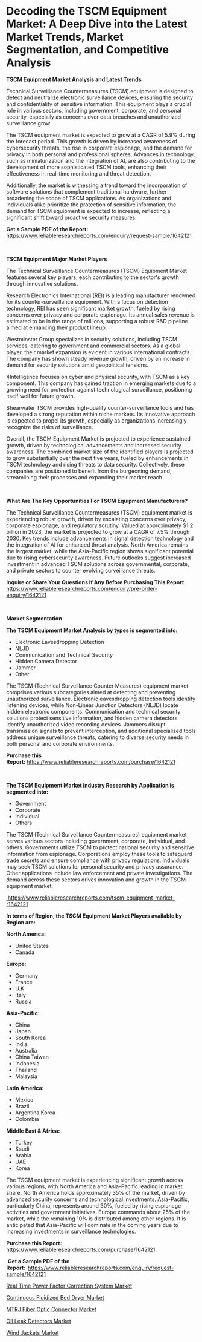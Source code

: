 <p><h1>Decoding the TSCM Equipment Market: A Deep Dive into the Latest Market Trends, Market Segmentation, and Competitive Analysis</h1></p><p><strong>TSCM Equipment Market Analysis and Latest Trends</strong></p>
<p><p>Technical Surveillance Countermeasures (TSCM) equipment is designed to detect and neutralize electronic surveillance devices, ensuring the security and confidentiality of sensitive information. This equipment plays a crucial role in various sectors, including government, corporate, and personal security, especially as concerns over data breaches and unauthorized surveillance grow.</p><p>The TSCM equipment market is expected to grow at a CAGR of 5.9% during the forecast period. This growth is driven by increased awareness of cybersecurity threats, the rise in corporate espionage, and the demand for privacy in both personal and professional spheres. Advances in technology, such as miniaturization and the integration of AI, are also contributing to the development of more sophisticated TSCM tools, enhancing their effectiveness in real-time monitoring and threat detection.</p><p>Additionally, the market is witnessing a trend toward the incorporation of software solutions that complement traditional hardware, further broadening the scope of TSCM applications. As organizations and individuals alike prioritize the protection of sensitive information, the demand for TSCM equipment is expected to increase, reflecting a significant shift toward proactive security measures.</p></p>
<p><strong>Get a Sample PDF of the Report:&nbsp;</strong> <a href="https://www.reliableresearchreports.com/enquiry/request-sample/1642121?utm_campaign=11&utm_medium=2&utm_source=Github&utm_content=ia&utm_term=22022025&utm_id=tscm-equipment">https://www.reliableresearchreports.com/enquiry/request-sample/1642121</a></p>
<p>&nbsp;</p>
<p><strong>TSCM Equipment Major Market Players</strong></p>
<p><p>The Technical Surveillance Countermeasures (TSCM) Equipment Market features several key players, each contributing to the sector's growth through innovative solutions. </p><p>Research Electronics International (REI) is a leading manufacturer renowned for its counter-surveillance equipment. With a focus on detection technology, REI has seen significant market growth, fueled by rising concerns over privacy and corporate espionage. Its annual sales revenue is estimated to be in the range of millions, supporting a robust R&D pipeline aimed at enhancing their product lineup.</p><p>Westminster Group specializes in security solutions, including TSCM services, catering to government and commercial sectors. As a global player, their market expansion is evident in various international contracts. The company has shown steady revenue growth, driven by an increase in demand for security solutions amid geopolitical tensions.</p><p>4Intelligence focuses on cyber and physical security, with TSCM as a key component. This company has gained traction in emerging markets due to a growing need for protection against technological surveillance, positioning itself well for future growth.</p><p>Shearwater TSCM provides high-quality counter-surveillance tools and has developed a strong reputation within niche markets. Its innovative approach is expected to propel its growth, especially as organizations increasingly recognize the risks of surveillance.</p><p>Overall, the TSCM Equipment Market is projected to experience sustained growth, driven by technological advancements and increased security awareness. The combined market size of the identified players is projected to grow substantially over the next five years, fueled by enhancements in TSCM technology and rising threats to data security. Collectively, these companies are positioned to benefit from the burgeoning demand, streamlining their processes and expanding their market reach.</p></p>
<p>&nbsp;</p>
<p><strong>What Are The Key Opportunities For TSCM Equipment Manufacturers?</strong></p>
<p><p>The Technical Surveillance Countermeasures (TSCM) equipment market is experiencing robust growth, driven by escalating concerns over privacy, corporate espionage, and regulatory scrutiny. Valued at approximately $1.2 billion in 2023, the market is projected to grow at a CAGR of 7.5% through 2030. Key trends include advancements in signal detection technology and the integration of AI for enhanced threat analysis. North America remains the largest market, while the Asia-Pacific region shows significant potential due to rising cybersecurity awareness. Future outlooks suggest increased investment in advanced TSCM solutions across governmental, corporate, and private sectors to counter evolving surveillance threats.</p></p>
<p><strong>Inquire or Share Your Questions If Any Before Purchasing This Report:</strong> <a href="https://www.reliableresearchreports.com/enquiry/pre-order-enquiry/1642121?utm_campaign=11&utm_medium=2&utm_source=Github&utm_content=ia&utm_term=22022025&utm_id=tscm-equipment">https://www.reliableresearchreports.com/enquiry/pre-order-enquiry/1642121</a></p>
<p>&nbsp;</p>
<p><strong>Market Segmentation</strong></p>
<p><strong>The TSCM Equipment Market Analysis by types is segmented into:</strong></p>
<p><ul><li>Electronic Eavesdropping Detection</li><li>NLJD</li><li>Communication and Technical Security</li><li>Hidden Camera Detector</li><li>Jammer</li><li>Other</li></ul></p>
<p><p>The TSCM (Technical Surveillance Counter Measures) equipment market comprises various subcategories aimed at detecting and preventing unauthorized surveillance. Electronic eavesdropping detection tools identify listening devices, while Non-Linear Junction Detectors (NLJD) locate hidden electronic components. Communication and technical security solutions protect sensitive information, and hidden camera detectors identify unauthorized video recording devices. Jammers disrupt transmission signals to prevent interception, and additional specialized tools address unique surveillance threats, catering to diverse security needs in both personal and corporate environments.</p></p>
<p><strong>Purchase this Report:&nbsp;</strong><a href="https://www.reliableresearchreports.com/purchase/1642121?utm_campaign=11&utm_medium=2&utm_source=Github&utm_content=ia&utm_term=22022025&utm_id=tscm-equipment">https://www.reliableresearchreports.com/purchase/1642121</a></p>
<p>&nbsp;</p>
<p><strong>The TSCM Equipment Market Industry Research by Application is segmented into:</strong></p>
<p><ul><li>Government</li><li>Corporate</li><li>Individual</li><li>Others</li></ul></p>
<p><p>The TSCM (Technical Surveillance Countermeasures) equipment market serves various sectors including government, corporate, individual, and others. Governments utilize TSCM to protect national security and sensitive information from espionage. Corporations employ these tools to safeguard trade secrets and ensure compliance with privacy regulations. Individuals may seek TSCM solutions for personal security and privacy assurance. Other applications include law enforcement and private investigations. The demand across these sectors drives innovation and growth in the TSCM equipment market.</p></p>
<p><a href="https://www.reliableresearchreports.com/tscm-equipment-market-r1642121?utm_campaign=11&utm_medium=2&utm_source=Github&utm_content=ia&utm_term=22022025&utm_id=tscm-equipment">&nbsp;https://www.reliableresearchreports.com/tscm-equipment-market-r1642121</a></p>
<p><strong>In terms of Region, the TSCM Equipment Market Players available by Region are:</strong></p>
<p>
    <p> <strong> North America: </strong>
        <ul>
            <li>United States</li>
            <li>Canada</li>
        </ul>
        </p> 
    <p> <strong> Europe: </strong>
        <ul>
            <li>Germany</li>
            <li>France</li>
            <li>U.K.</li>
            <li>Italy</li>
            <li>Russia</li>
        </ul>
        </p> 
    <p> <strong> Asia-Pacific: </strong>
        <ul>
            <li>China</li>
            <li>Japan</li>
            <li>South Korea</li>
            <li>India</li>
            <li>Australia</li>
            <li>China Taiwan</li>
            <li>Indonesia</li>
            <li>Thailand</li>
            <li>Malaysia</li>
        </ul>
        </p> 
    <p> <strong> Latin America: </strong>
        <ul>
            <li>Mexico</li>
            <li>Brazil</li>
            <li>Argentina Korea</li>
            <li>Colombia</li>
        </ul>
        </p> 
    <p> <strong> Middle East & Africa: </strong>
        <ul>
            <li>Turkey</li>
            <li>Saudi</li>
            <li>Arabia</li>
            <li>UAE</li>
            <li>Korea</li>
        </ul>
    </p>
    </p>
<p><p>The TSCM equipment market is experiencing significant growth across various regions, with North America and Asia-Pacific leading in market share. North America holds approximately 35% of the market, driven by advanced security concerns and technological investments. Asia-Pacific, particularly China, represents around 30%, fueled by rising espionage activities and government initiatives. Europe commands about 25% of the market, while the remaining 10% is distributed among other regions. It is anticipated that Asia-Pacific will dominate in the coming years due to increasing investments in surveillance technologies.</p></p>
<p><strong>Purchase this Report: </strong><a href="https://www.reliableresearchreports.com/purchase/1642121?utm_campaign=11&utm_medium=2&utm_source=Github&utm_content=ia&utm_term=22022025&utm_id=tscm-equipment">https://www.reliableresearchreports.com/purchase/1642121</a></p>
<p>&nbsp;<strong>Get a Sample PDF of the Report:&nbsp;&nbsp;</strong><a href="https://www.reliableresearchreports.com/enquiry/request-sample/1642121?utm_campaign=11&utm_medium=2&utm_source=Github&utm_content=ia&utm_term=22022025&utm_id=tscm-equipment">https://www.reliableresearchreports.com/enquiry/request-sample/1642121</a></p>
<p><strong></strong></p>
<p><p><a href="https://github.com/ivvrgibi/Market-Research-Report-List-1/blob/main/real-time-power-factor-correction-system-market.md?utm_campaign=11&utm_medium=2&utm_source=Github&utm_content=ia&utm_term=22022025&utm_id=tscm-equipment">Real Time Power Factor Correction System Market</a></p><p><a href="https://github.com/raquinyagua/Market-Research-Report-List-1/blob/main/continuous-fluidized-bed-dryer-market.md?utm_campaign=11&utm_medium=2&utm_source=Github&utm_content=ia&utm_term=22022025&utm_id=tscm-equipment">Continuous Fluidized Bed Dryer Market</a></p><p><a href="https://github.com/domnikgisken/Market-Research-Report-List-1/blob/main/mtrj-fiber-optic-connector-market.md?utm_campaign=11&utm_medium=2&utm_source=Github&utm_content=ia&utm_term=22022025&utm_id=tscm-equipment">MTRJ Fiber Optic Connector Market</a></p><p><a href="https://github.com/shirlantosx7/Market-Research-Report-List-1/blob/main/oil-leak-detectors-market.md?utm_campaign=11&utm_medium=2&utm_source=Github&utm_content=ia&utm_term=22022025&utm_id=tscm-equipment">Oil Leak Detectors Market</a></p><p><a href="https://github.com/amoakuolaopa/Market-Research-Report-List-1/blob/main/wind-jackets-market.md?utm_campaign=11&utm_medium=2&utm_source=Github&utm_content=ia&utm_term=22022025&utm_id=tscm-equipment">Wind Jackets Market</a></p></p>